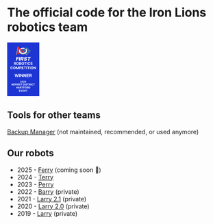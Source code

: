 # The official code for the Iron Lions robotics team
<img src="/banner.svg" width="75px"></img>

## Tools for other teams
[Backup Manager](https://github.com/frcteam7694/BackupManager) (not maintained, recommended, or used anymore)

## Our robots
- 2025 - [Ferry](https://github.com/frcteam7694/Ferry) (coming soon 👀)
- 2024 - [Terry](https://github.com/frcteam7694/Perry)
- 2023 - [Perry](https://github.com/frcteam7694/Perry)
- 2022 - [Barry](https://github.com/frcteam7694/Barry) (private)
- 2021 - [Larry 2.1](https://github.com/frcteam7694/Larry-2) (private)
- 2020 - [Larry 2.0](https://github.com/frcteam7694/Larry-2) (private)
- 2019 - [Larry](https://github.com/frcteam7694/Larry) (private)
